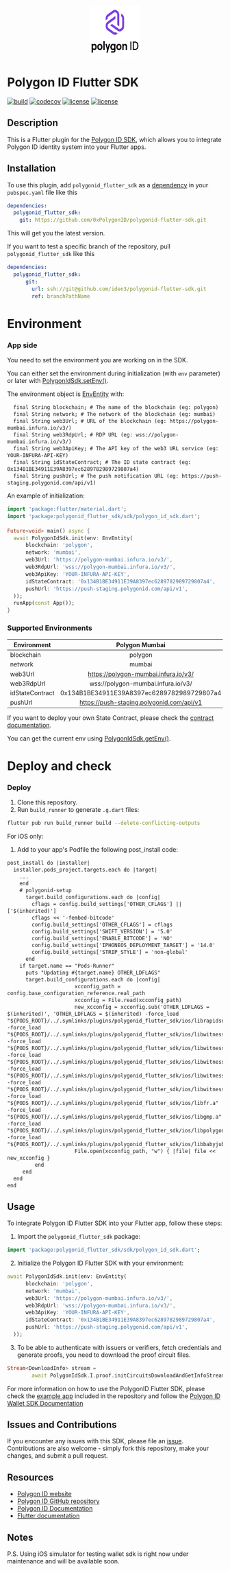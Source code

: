 <p align="center">
  <img src="example/assets/images/polygon_id_logo.svg" width="120" height="120">
</p>
 
# Polygon ID Flutter SDK

[![build](https://github.com/iden3/polygonid-flutter-sdk/workflows/polygonid_flutter_sdk/badge.svg)](https://github.com/iden3/polygonid-flutter-sdk/actions?query=workflow%3Apolygonid_flutter_sdk)
[![codecov](https://codecov.io/gh/iden3/polygonid-flutter-sdk/branch/develop/graph/badge.svg?token=0SI0XWGXKL)](https://codecov.io/gh/iden3/polygonid-flutter-sdk)
[![license](https://img.shields.io/badge/license-Apache--2.0-blue.svg)](https://github.com/iden3/polygonid-flutter-sdk/blob/master/LICENSE-APACHE)
[![license](https://img.shields.io/badge/license-MIT-blue.svg)](https://github.com/iden3/polygonid-flutter-sdk/blob/master/LICENSE-MIT)

## Description

This is a Flutter plugin for the [Polygon ID SDK](https://polygon.technology/polygon-id), which allows you to integrate Polygon ID identity system into your Flutter apps.

## Installation

To use this plugin, add `polygonid_flutter_sdk` as a [dependency](https://flutter.io/using-packages/) in your `pubspec.yaml` file like this

```yaml
dependencies:
  polygonid_flutter_sdk: 
    git: https://github.com/0xPolygonID/polygonid-flutter-sdk.git
```
This will get you the latest version.

If you want to test a specific branch of the repository, pull `polygonid_flutter_sdk` like this

```yaml
dependencies:
  polygonid_flutter_sdk:
      git:
        url: ssh://git@github.com/iden3/polygonid-flutter-sdk.git
        ref: branchPathName
```

# Environment
### App side
You need to set the environment you are working on in the SDK.

You can either set the environment during initialization (with `env` parameter) or later with [PolygonIdSdk.setEnv()](lib/sdk/polygon_id_sdk.dart#L62).

The environment object is [EnvEntity](lib/common/domain/entities/env_entity.dart) with:
```
  final String blockchain; # The name of the blockchain (eg: polygon)
  final String network; # The network of the blockchain (eg: mumbai)
  final String web3Url; # URL of the blockchain (eg: https://polygon-mumbai.infura.io/v3/)
  final String web3RdpUrl; # RDP URL (eg: wss://polygon-mumbai.infura.io/v3/)
  final String web3ApiKey; # The API key of the web3 URL service (eg: YOUR-INFURA-API-KEY)
  final String idStateContract; # The ID state contract (eg: 0x134B1BE34911E39A8397ec6289782989729807a4)
  final String pushUrl; # The push notification URL (eg: https://push-staging.polygonid.com/api/v1)
```

An example of initialization:
```dart
import 'package:flutter/material.dart';
import 'package:polygonid_flutter_sdk/sdk/polygon_id_sdk.dart';

Future<void> main() async {
  await PolygonIdSdk.init(env: EnvEntity(
      blockchain: 'polygon',
      network: 'mumbai',
      web3Url: 'https://polygon-mumbai.infura.io/v3/',
      web3RdpUrl: 'wss://polygon-mumbai.infura.io/v3/',
      web3ApiKey: 'YOUR-INFURA-API-KEY',
      idStateContract: '0x134B1BE34911E39A8397ec6289782989729807a4',
      pushUrl: 'https://push-staging.polygonid.com/api/v1',
  ));
  runApp(const App());
}
```

### Supported Environments

| Environment   |      Polygon Mumbai                           |  Polygon Main |
|------------------|:------------------------------------------:|:-------------:|
| blockchain       |         polygon                            |  polygon  |
| network          |         mumbai                             |  main  |
| web3Url          | https://polygon-mumbai.infura.io/v3/       |  https://polygon-mainnet.infura.io/v3/  |
| web3RdpUrl       | wss://polygon-mumbai.infura.io/v3/         |  wss://polygon-mainnet.infura.io/v3/  |
| idStateContract  | 0x134B1BE34911E39A8397ec6289782989729807a4 |  0x624ce98D2d27b20b8f8d521723Df8fC4db71D79D  |
| pushUrl          | https://push-staging.polygonid.com/api/v1  |  https://push-staging.polygonid.com/api/v1  |

If you want to deploy your own State Contract, please check the [contract documentation](https://docs.iden3.io/contracts/state/).

You can get the current env using [PolygonIdSdk.getEnv()](lib/sdk/polygon_id_sdk.dart#L66).

# Deploy and check
### Deploy
1. Clone this repository.
2. Run `build_runner` to generate `.g.dart` files:
```bash
flutter pub run build_runner build --delete-conflicting-outputs
```

For iOS only:

1. Add to your app's Podfile the following post_install code:

```
post_install do |installer|  
  installer.pods_project.targets.each do |target|
    ...
    end
    # polygonid-setup
      target.build_configurations.each do |config|
        cflags = config.build_settings['OTHER_CFLAGS'] || ['$(inherited)']
        cflags << '-fembed-bitcode'
        config.build_settings['OTHER_CFLAGS'] = cflags
        config.build_settings['SWIFT_VERSION'] = '5.0'
        config.build_settings['ENABLE_BITCODE'] = 'NO'
        config.build_settings['IPHONEOS_DEPLOYMENT_TARGET'] = '14.0'
        config.build_settings['STRIP_STYLE'] = 'non-global'
      end
    if target.name == "Pods-Runner"
      puts "Updating #{target.name} OTHER_LDFLAGS"
      target.build_configurations.each do |config|
                      xcconfig_path = config.base_configuration_reference.real_path
                      xcconfig = File.read(xcconfig_path)
                      new_xcconfig = xcconfig.sub('OTHER_LDFLAGS = $(inherited)', 'OTHER_LDFLAGS = $(inherited) -force_load "${PODS_ROOT}/../.symlinks/plugins/polygonid_flutter_sdk/ios/librapidsnark.a" -force_load "${PODS_ROOT}/../.symlinks/plugins/polygonid_flutter_sdk/ios/libwitnesscalc_authV2.a" -force_load "${PODS_ROOT}/../.symlinks/plugins/polygonid_flutter_sdk/ios/libwitnesscalc_credentialAtomicQueryMTPV2.a" -force_load "${PODS_ROOT}/../.symlinks/plugins/polygonid_flutter_sdk/ios/libwitnesscalc_credentialAtomicQuerySigV2.a" -force_load "${PODS_ROOT}/../.symlinks/plugins/polygonid_flutter_sdk/ios/libwitnesscalc_credentialAtomicQueryMTPV2OnChain.a" -force_load "${PODS_ROOT}/../.symlinks/plugins/polygonid_flutter_sdk/ios/libwitnesscalc_credentialAtomicQuerySigV2OnChain.a" -force_load "${PODS_ROOT}/../.symlinks/plugins/polygonid_flutter_sdk/ios/libfr.a" -force_load "${PODS_ROOT}/../.symlinks/plugins/polygonid_flutter_sdk/ios/libgmp.a" -force_load "${PODS_ROOT}/../.symlinks/plugins/polygonid_flutter_sdk/ios/libpolygonid.a" -force_load "${PODS_ROOT}/../.symlinks/plugins/polygonid_flutter_sdk/ios/libbabyjubjub.a"')
                      File.open(xcconfig_path, "w") { |file| file << new_xcconfig }
         end
     end
  end
end
```
## Usage

To integrate Polygon ID Flutter SDK into your Flutter app, follow these steps:

1. Import the `polygonid_flutter_sdk` package:

```dart
import 'package:polygonid_flutter_sdk/sdk/polygon_id_sdk.dart';
```
2. Initialize the Polygon ID Flutter SDK with your environment:

```dart
await PolygonIdSdk.init(env: EnvEntity(
      blockchain: 'polygon',
      network: 'mumbai',
      web3Url: 'https://polygon-mumbai.infura.io/v3/',
      web3RdpUrl: 'wss://polygon-mumbai.infura.io/v3/',
      web3ApiKey: 'YOUR-INFURA-API-KEY',
      idStateContract: '0x134B1BE34911E39A8397ec6289782989729807a4',
      pushUrl: 'https://push-staging.polygonid.com/api/v1',
  ));
```
3. To be able to authenticate with issuers or verifiers, fetch credentials and generate proofs, you need to download the proof circuit files.

```dart
Stream<DownloadInfo> stream =
        await PolygonIdSdk.I.proof.initCircuitsDownloadAndGetInfoStream;
```
For more information on how to use the PolygonID Flutter SDK, please check the [example app](https://github.com/iden3/polygonid-flutter-sdk/tree/develop/example) included in the repository and follow the [Polygon ID Wallet SDK Documentation](https://0xpolygonid.github.io/tutorials/wallet/wallet-sdk/polygonid-sdk/polygonid-sdk-overview/)

## Issues and Contributions

If you encounter any issues with this SDK, please file an [issue][tracker]. Contributions are also welcome - simply fork this repository, make your changes, and submit a pull request.

[tracker]: https://github.com/iden3/polygonid-flutter-sdk/issues

## Resources

- [Polygon ID website](https://polygon.technology/polygon-id/)
- [Polygon ID GitHub repository](https://github.com/0xPolygonId/)
- [Polygon ID Documentation](https://0xpolygonid.github.io/tutorials/)
- [Flutter documentation](https://flutter.dev/docs)

## Notes

P.S. Using iOS simulator for testing wallet sdk is right now under maintenance and will be available soon.
